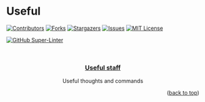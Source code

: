 # Useful

<div id="top"></div>
<!--
*** Thanks for checking out the Best-README-Template. If you have a suggestion
*** that would make this better, please fork the repo and create a pull request
*** or simply open an issue with the tag "enhancement".
*** Don't forget to give the project a star!
*** Thanks again! Now go create something AMAZING! :D
-->



<!-- PROJECT SHIELDS -->
<!--
*** I'm using markdown "reference style" links for readability.
*** Reference links are enclosed in brackets [ ] instead of parentheses ( ).
*** See the bottom of this document for the declaration of the reference variables
*** for contributors-url, forks-url, etc. This is an optional, concise syntax you may use.
*** https://www.markdownguide.org/basic-syntax/#reference-style-links
-->
[![Contributors][contributors-shield]][contributors-url]
[![Forks][forks-shield]][forks-url]
[![Stargazers][stars-shield]][stars-url]
[![Issues][issues-shield]][issues-url]
[![MIT License][license-shield]][license-url]


[![GitHub Super-Linter](https://github.com/skindud/useful/workflows/Lint%20Code%20Base/badge.svg)](https://github.com/marketplace/actions/super-linter)


<!-- PROJECT LOGO -->
<br />
<div align="center">
  <a href="https://github.com/skindud/zabbix-telegram-notification">
  <h3 align="center">Useful staff</h3>
  </a>
  <p align="center">
    Useful thoughts and commands
  </p>
</div>


<p align="right">(<a href="#top">back to top</a>)</p>

<!-- MARKDOWN LINKS & IMAGES -->
<!-- https://www.markdownguide.org/basic-syntax/#reference-style-links -->
[contributors-shield]: https://img.shields.io/github/contributors/skindud/useful.svg?style=for-the-badge
[contributors-url]: https://github.com/skindud/useful/graphs/contributors
[forks-shield]: https://img.shields.io/github/forks/skindud/useful.svg?style=for-the-badge
[forks-url]: https://github.com/skindud/useful/network/members
[stars-shield]: https://img.shields.io/github/stars/skindud/useful.svg?style=for-the-badge
[stars-url]: https://github.com/skindud/useful/stargazers
[issues-shield]: https://img.shields.io/github/issues/skindud/useful.svg?style=for-the-badge
[issues-url]: https://github.com/skindud/useful/issues
[license-shield]: https://img.shields.io/github/license/skindud/useful.svg?style=for-the-badge
[license-url]: https://github.com/skindud/useful/blob/master/LICENSE.txt
